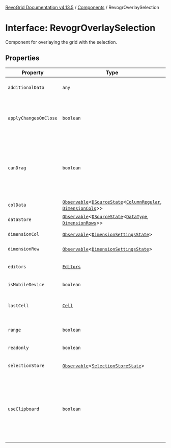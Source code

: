 [RevoGrid Documentation v4.13.5](README.md) / [Components](Namespace.Components.md) / RevogrOverlaySelection

# Interface: RevogrOverlaySelection

Component for overlaying the grid with the selection.

## Properties

| Property | Type | Description | Defined in |
| ------ | ------ | ------ | ------ |
| `additionalData` | `any` | Additional data to pass to renderer. | [src/components.d.ts:574](https://github.com/revolist/revogrid/blob/f32590b4b251a55e7610f26e48cd67947bdd6441/src/components.d.ts#L574) |
| `applyChangesOnClose` | `boolean` | If true applys changes when cell closes if not Escape. | [src/components.d.ts:578](https://github.com/revolist/revogrid/blob/f32590b4b251a55e7610f26e48cd67947bdd6441/src/components.d.ts#L578) |
| `canDrag` | `boolean` | Enable revogr-order-editor component (read more in revogr-order-editor component). Allows D&D. | [src/components.d.ts:582](https://github.com/revolist/revogrid/blob/f32590b4b251a55e7610f26e48cd67947bdd6441/src/components.d.ts#L582) |
| `colData` | [`Observable`](TypeAlias.Observable.md)\<[`DSourceState`](TypeAlias.DSourceState.md)\<[`ColumnRegular`](Interface.ColumnRegular.md), [`DimensionCols`](TypeAlias.DimensionCols.md)\>\> | Column data store. | [src/components.d.ts:586](https://github.com/revolist/revogrid/blob/f32590b4b251a55e7610f26e48cd67947bdd6441/src/components.d.ts#L586) |
| `dataStore` | [`Observable`](TypeAlias.Observable.md)\<[`DSourceState`](TypeAlias.DSourceState.md)\<[`DataType`](TypeAlias.DataType.md), [`DimensionRows`](TypeAlias.DimensionRows.md)\>\> | Row data store. | [src/components.d.ts:590](https://github.com/revolist/revogrid/blob/f32590b4b251a55e7610f26e48cd67947bdd6441/src/components.d.ts#L590) |
| `dimensionCol` | [`Observable`](TypeAlias.Observable.md)\<[`DimensionSettingsState`](Interface.DimensionSettingsState.md)\> | Dimension settings X. | [src/components.d.ts:594](https://github.com/revolist/revogrid/blob/f32590b4b251a55e7610f26e48cd67947bdd6441/src/components.d.ts#L594) |
| `dimensionRow` | [`Observable`](TypeAlias.Observable.md)\<[`DimensionSettingsState`](Interface.DimensionSettingsState.md)\> | Dimension settings Y. | [src/components.d.ts:598](https://github.com/revolist/revogrid/blob/f32590b4b251a55e7610f26e48cd67947bdd6441/src/components.d.ts#L598) |
| `editors` | [`Editors`](TypeAlias.Editors.md) | Custom editors register. | [src/components.d.ts:602](https://github.com/revolist/revogrid/blob/f32590b4b251a55e7610f26e48cd67947bdd6441/src/components.d.ts#L602) |
| `isMobileDevice` | `boolean` | Is mobile view mode. | [src/components.d.ts:606](https://github.com/revolist/revogrid/blob/f32590b4b251a55e7610f26e48cd67947bdd6441/src/components.d.ts#L606) |
| `lastCell` | [`Cell`](Interface.Cell.md) | Last real coordinates positions + 1. | [src/components.d.ts:610](https://github.com/revolist/revogrid/blob/f32590b4b251a55e7610f26e48cd67947bdd6441/src/components.d.ts#L610) |
| `range` | `boolean` | Range selection allowed. | [src/components.d.ts:614](https://github.com/revolist/revogrid/blob/f32590b4b251a55e7610f26e48cd67947bdd6441/src/components.d.ts#L614) |
| `readonly` | `boolean` | Readonly mode. | [src/components.d.ts:618](https://github.com/revolist/revogrid/blob/f32590b4b251a55e7610f26e48cd67947bdd6441/src/components.d.ts#L618) |
| `selectionStore` | [`Observable`](TypeAlias.Observable.md)\<[`SelectionStoreState`](TypeAlias.SelectionStoreState.md)\> | Selection, range, focus. | [src/components.d.ts:622](https://github.com/revolist/revogrid/blob/f32590b4b251a55e7610f26e48cd67947bdd6441/src/components.d.ts#L622) |
| `useClipboard` | `boolean` | Enable revogr-clipboard component (read more in revogr-clipboard component). Allows copy/paste. | [src/components.d.ts:626](https://github.com/revolist/revogrid/blob/f32590b4b251a55e7610f26e48cd67947bdd6441/src/components.d.ts#L626) |

